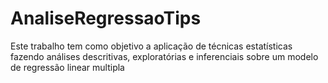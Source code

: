 # AnaliseRegressaoTips
Este trabalho tem como objetivo a aplicação de técnicas estatísticas fazendo análises descritivas, exploratórias e inferenciais sobre um modelo de regressão linear multipla
